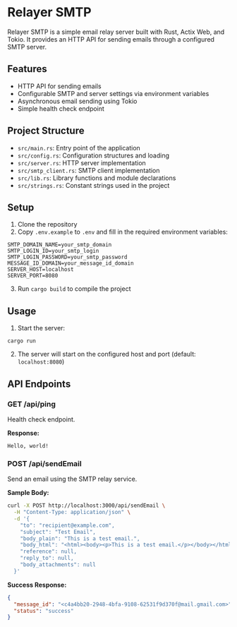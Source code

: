 # Relayer SMTP

Relayer SMTP is a simple email relay server built with Rust, Actix Web, and Tokio. It provides an HTTP API for sending emails through a configured SMTP server.

## Features

- HTTP API for sending emails
- Configurable SMTP and server settings via environment variables
- Asynchronous email sending using Tokio
- Simple health check endpoint

## Project Structure

- `src/main.rs`: Entry point of the application
- `src/config.rs`: Configuration structures and loading
- `src/server.rs`: HTTP server implementation
- `src/smtp_client.rs`: SMTP client implementation
- `src/lib.rs`: Library functions and module declarations
- `src/strings.rs`: Constant strings used in the project

## Setup

1. Clone the repository
2. Copy `.env.example` to `.env` and fill in the required environment variables:

```
SMTP_DOMAIN_NAME=your_smtp_domain
SMTP_LOGIN_ID=your_smtp_login
SMTP_LOGIN_PASSWORD=your_smtp_password
MESSAGE_ID_DOMAIN=your_message_id_domain
SERVER_HOST=localhost
SERVER_PORT=8080
```

3. Run `cargo build` to compile the project

## Usage

1. Start the server:

```
cargo run
```

2. The server will start on the configured host and port (default: `localhost:8080`)

## API Endpoints

### GET /api/ping

Health check endpoint.

**Response:**

```
Hello, world!
```

### POST /api/sendEmail

Send an email using the SMTP relay service.

**Sample Body:**

```bash
curl -X POST http://localhost:3000/api/sendEmail \
  -H "Content-Type: application/json" \
  -d '{
    "to": "recipient@example.com",
    "subject": "Test Email",
    "body_plain": "This is a test email.",
    "body_html": "<html><body><p>This is a test email.</p></body></html>",
    "reference": null,
    "reply_to": null,
    "body_attachments": null
  }'

```

**Success Response:**

```json
{
  "message_id": "<c4a4bb20-2948-4bfa-9108-62531f9d370f@mail.gmail.com>",
  "status": "success"
}
```
